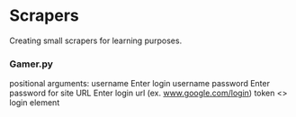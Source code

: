 # Scrapers
  Creating small scrapers for learning purposes.
 
### Gamer.py
  positional arguments:
    username    Enter login username
    password    Enter password for site
    URL         Enter login url (ex. www.google.com/login)
    token       <<inspect>> login element
